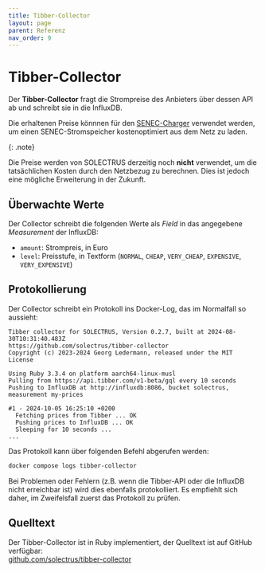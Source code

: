 ```yaml
---
title: Tibber-Collector
layout: page
parent: Referenz
nav_order: 9
---
```


# Tibber-Collector

Der **Tibber-Collector** fragt die Strompreise des Anbieters über dessen API ab und schreibt sie in die InfluxDB.

Die erhaltenen Preise könnnen für den [SENEC-Charger](/referenz/senec-charger/) verwendet werden, um einen SENEC-Stromspeicher kostenoptimiert aus dem Netz zu laden.

{: .note}

Die Preise werden von SOLECTRUS derzeitig noch **nicht** verwendet, um die tatsächlichen Kosten durch den Netzbezug zu berechnen. Dies ist jedoch eine mögliche Erweiterung in der Zukunft.

## Überwachte Werte

Der Collector schreibt die folgenden Werte als _Field_ in das angegebene _Measurement_ der InfluxDB:

- `amount`: Strompreis, in Euro
- `level`: Preisstufe, in Textform (`NORMAL`, `CHEAP`, `VERY_CHEAP`, `EXPENSIVE`, `VERY_EXPENSIVE`)

## Protokollierung

Der Collector schreibt ein Protokoll ins Docker-Log, das im Normalfall so aussieht:

```plaintext
Tibber collector for SOLECTRUS, Version 0.2.7, built at 2024-08-30T10:31:40.483Z
https://github.com/solectrus/tibber-collector
Copyright (c) 2023-2024 Georg Ledermann, released under the MIT License

Using Ruby 3.3.4 on platform aarch64-linux-musl
Pulling from https://api.tibber.com/v1-beta/gql every 10 seconds
Pushing to InfluxDB at http://influxdb:8086, bucket solectrus, measurement my-prices

#1 - 2024-10-05 16:25:10 +0200
  Fetching prices from Tibber ... OK
  Pushing prices to InfluxDB ... OK
  Sleeping for 10 seconds ...
...
```

Das Protokoll kann über folgenden Befehl abgerufen werden:

```bash
docker compose logs tibber-collector
```

Bei Problemen oder Fehlern (z.B. wenn die Tibber-API oder die InfluxDB nicht erreichbar ist) wird dies ebenfalls protokolliert. Es empfiehlt sich daher, im Zweifelsfall zuerst das Protokoll zu prüfen.

## Quelltext

Der Tibber-Collector ist in Ruby implementiert, der Quelltext ist auf GitHub verfügbar: \
[github.com/solectrus/tibber-collector](https://github.com/solectrus/tibber-collector)
